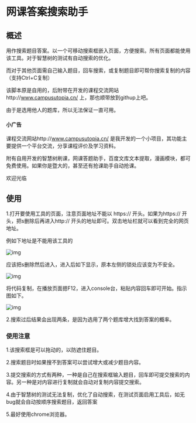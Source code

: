 # 网课答案搜索助手

## 概述

用作搜索题目答案。以一个可移动搜索框嵌入页面，方便搜索。所有页面都能使用该工具。对于智慧树的测试有自动搜索的优化。

而对于其他页面需自己输入题目，回车搜索，或复制题目即可帮你搜索复制的内容（支持Ctrl+C复制）

该脚本原是自用的，后附带在开发的课程交流网站http://www.campusutopia.cn/ 上，那也顺带放到githup上吧。

由于是选用他人的题库，所以无法保证一直可用。

#### 小广告

课程交流网站http://www.campusutopia.cn/ 是我开发的一个小项目，其功能主要提供一个平台交流，分享课程评价及学习资料。

附有自用开发的智慧树刷课，网课答题助手，百度文库文本提取，漫画模块，都可免费使用。如果你是暨大的，甚至还有抢课助手自动抢课。

欢迎光临

## 使用

1.打开要使用工具的页面，注意页面地址不能以 https:// 开头。如果为https:// 开头，把s删除后再进入http:// 开头的地址即可。双击地址栏就可以看到完全的网页地址。

例如下地址是不能用该工具的

![img](https://courseimg-1302365713.cos.ap-guangzhou.myqcloud.com/4d4a8ceda63e90d0e951f00a19e7a66.png)

应该把s删除然后进入，进入后如下显示，原本左侧的锁处应该变为不安全。

![img](https://courseimg-1302365713.cos.ap-guangzhou.myqcloud.com/0140e95fa693a14af8284cd3de07a5e.png)

将代码复制，在播放页面摁F12，进入console台，粘贴内容回车即可开始。指示图如下。

![img](https://courseimg-1302365713.cos.ap-guangzhou.myqcloud.com/4affab178733628aedad3af05423772.png)

2.搜索过后结果会出现两条，是因为选用了两个题库增大找到答案的概率。

### 使用注意

1.该搜索框是可以拖动的，以防遮住题目。

2.搜索题目时如果搜不到答案可以尝试增大或减少题目内容。

3.提交搜索的方式有两种，一种是自己在搜索框输入题目，回车即可提交搜索的内容。另一种是对内容进行复制就会自动对复制内容提交搜索。

4.由于智慧树的测试无法复制，优化了自动搜索，在测试页面启用工具后，如无bug就会自动按顺序搜索题目，返回答案

5.最好使用chrome浏览器。

